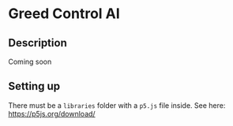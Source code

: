 # Greed Control AI

## Description

Coming soon

## Setting up

There must be a `libraries` folder with a `p5.js` file inside. See here: https://p5js.org/download/
